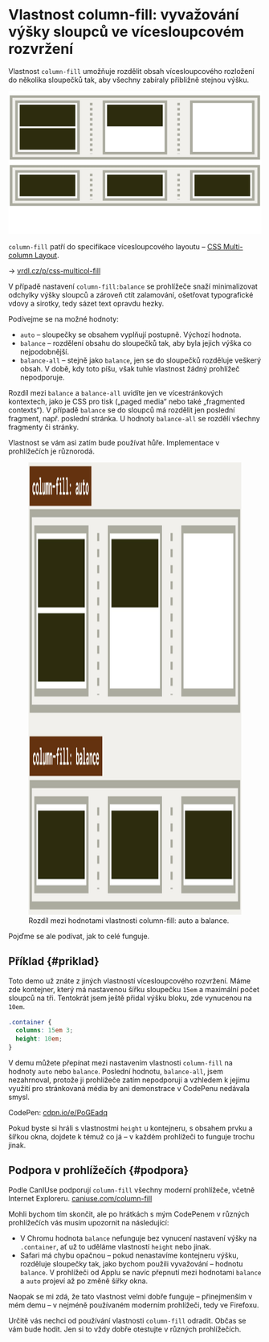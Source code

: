 # Vlastnost column-fill: vyvažování výšky sloupců ve vícesloupcovém rozvržení

Vlastnost `column-fill` umožňuje rozdělit obsah vícesloupcového rozložení do několika sloupečků tak, aby všechny zabíraly přibližně stejnou výšku.

<span class="book-index" data-book-index="column-fill"></span>

<div class="connected" markdown="1">

![CSS vlastnost column-fill](../dist/images/small/vdlayout/css-multicol-fill-scheme.jpg)

<div class="web-only" markdown="1">

`column-fill` patří do specifikace vícesloupcového layoutu – [CSS Multi-column Layout](css-multicolumn.md).

</div>

<div class="ebook-only" markdown="1">

→ [vrdl.cz/p/css-multicol-fill](https://www.vzhurudolu.cz/prirucka/css-multicol-fill)

</div>

</div>

V případě nastavení `column-fill:balance` se prohlížeče snaží minimalizovat odchylky výšky sloupců a zároveň ctít zalamování, ošetřovat typografické vdovy a sirotky, tedy sázet text opravdu hezky.

Podívejme se na možné hodnoty:

- `auto` – sloupečky se obsahem vyplňují postupně. Výchozí hodnota.
- `balance` – rozdělení obsahu do sloupečků tak, aby byla jejich výška co nejpodobnější.
- `balance-all` – stejně jako `balance`, jen se do sloupečků rozděluje veškerý obsah. V době, kdy toto píšu, však tuhle vlastnost žádný prohlížeč nepodporuje.

Rozdíl mezi `balance` a `balance-all` uvidíte jen ve vícestránkových kontextech, jako je CSS pro tisk („paged media“ nebo také „fragmented contexts“). V případě `balance` se do sloupců má rozdělit jen poslední fragment, např. poslední stránka. U hodnoty `balance-all` se rozdělí všechny fragmenty či stránky.

<!-- AdSnippet -->

Vlastnost se vám asi zatím bude používat hůře. Implementace v prohlížečích je různorodá.

<figure class="figure-thirds">
<img src="../dist/images/original/vdlayout/css-multicol-fill.jpg" width="1600" height="900" alt="CSS vlastnost column-fill">
<figcaption markdown="1">
Rozdíl mezi hodnotami vlastnosti column-fill: auto a balance.
</figcaption>
</figure>

Pojďme se ale podívat, jak to celé funguje.

## Příklad {#priklad}

Toto demo už znáte z jiných vlastností vícesloupcového rozvržení. Máme zde kontejner, který má nastavenou šířku sloupečku `15em` a maximální počet sloupců na tři. Tentokrát jsem ještě přidal výšku bloku, zde vynucenou na `10em`.

```css
.container {
  columns: 15em 3;
  height: 10em;
}
```

V demu můžete přepínat mezi nastavením vlastnosti `column-fill` na hodnoty `auto` nebo `balance`. Poslední hodnotu, `balance-all`, jsem nezahrnoval, protože ji prohlížeče zatím nepodporují a vzhledem k jejímu využití pro stránkovaná média by ani demonstrace v CodePenu nedávala smysl.

CodePen: [cdpn.io/e/PoGEadq](https://codepen.io/machal/pen/PoGEadq?editors=1000)

Pokud byste si hráli s vlastnostmi `height` u kontejneru, s obsahem prvku a šířkou okna, dojdete k témuž co já – v každém prohlížeči to funguje trochu jinak.

## Podpora v prohlížečích {#podpora}

Podle CanIUse podporují `column-fill` všechny moderní prohlížeče, včetně Internet Exploreru. [caniuse.com/column-fill](https://caniuse.com/?search=column-fill)

Mohli bychom tím skončit, ale po hrátkách s mým CodePenem v různých prohlížečích vás musím upozornit na následující:

- V Chromu hodnota `balance` nefunguje bez vynucení nastavení výšky na `.container`, ať už to uděláme vlastností `height` nebo jinak.
- Safari má chybu opačnou – pokud nenastavíme kontejneru výšku, rozděluje sloupečky tak, jako bychom použili vyvažování – hodnotu `balance`. V prohlížeči od Applu se navíc přepnutí mezi hodnotami `balance` a `auto` projeví až po změně šířky okna.

Naopak se mi zdá, že tato vlastnost velmi dobře funguje – přinejmenším v mém demu – v nejméně používaném moderním prohlížeči, tedy ve Firefoxu.

Určitě vás nechci od používání vlastnosti `column-fill` odradit. Občas se vám bude hodit. Jen si to vždy dobře otestujte v různých prohlížečích.

<!-- AdSnippet -->
